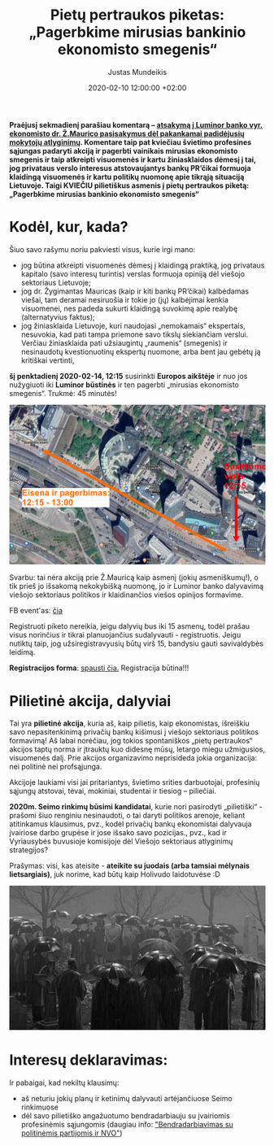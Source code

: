 ﻿---
title:      'Pietų pertraukos piketas: „Pagerbkime mirusias bankinio ekonomisto smegenis“'
date:       2020-02-10 12:00:00 +02:00
author:     Justas Mundeikis
comments:   true
citation:   false
permalink:  /2020/02/10/kvietimas-pietu-pertraukos-piketas
image:      /assets/2020/02/10/banner.jpg
thumbnail:  /assets/2020/02/10/thumb.banner.jpg
categories:
  - Pilietiškumas
tags:
  - Pilietiškumas
  - Viešasis sektorius
  - Pietų piketas
---

**Praėjusį sekmadienį parašiau komentarą – [atsakymą į Luminor banko vyr. ekonomisto dr. Ž.Maurico pasisakymus dėl pakankamai padidėjusių mokytojų atlyginimų](http://lithuanian-economy.net/2020/02/09/banko-prcikas-mauricas-debunked). Komentare taip pat kviečiau švietimo profesines sąjungas padaryti akciją ir pagerbti vainikais mirusias ekonomisto smegenis ir taip atkreipti visuomenės ir kartu žiniasklaidos dėmesį į tai, jog privataus verslo interesus atstovaujantys bankų PR’čikai formuoja klaidingą visuomenės ir kartu politikų nuomonę apie tikrąją situaciją Lietuvoje. Taigi KVIEČIU pilietiškus asmenis į pietų pertraukos piketą: „Pagerbkime mirusias bankinio ekonomisto smegenis“**<!--more-->

# Kodėl, kur, kada?

Šiuo savo rašymu noriu pakviesti visus, kurie irgi mano:

* jog būtina atkreipti visuomenės dėmesį į klaidingą praktiką, jog privataus kapitalo (savo interesų turintis) verslas formuoja opiniją dėl viešojo sektoriaus Lietuvoje;
* jog dr. Žygimantas Mauricas (kaip ir kiti bankų PR’čikai) kalbėdamas viešai, tam deramai nesiruošia ir tokie jo (jų) kalbėjimai kenkia visuomenei, nes padeda sukurti klaidingą suvokimą apie realybę (alternatyvius faktus);
* jog žiniasklaida Lietuvoje, kuri naudojasi „nemokamais“ ekspertais, nesuvokia, kad pati tampa priemone savo tikslų siekiančiam verslui. Verčiau žiniasklaida pati užsiaugintų „raumenis“ (smegenis) ir nesinaudotų kvestionuotinų ekspertų nuomone, arba bent jau gebėtų ją kritiškai vertinti,

**šį penktadienį 2020-02-14, 12:15** susirinkti **Europos aikštėje** ir nuo jos nužygiuoti iki **Luminor būstinės** ir ten pagerbti „mirusias ekonomisto smegenis“. Trukmė: 45 minutės!

![](/assets/2020/02/10/maps.png)

Svarbu: tai nėra akciją prie Ž.Mauricą kaip asmenį (jokių asmeniškumų!), o tik prieš jo išsakomą nekokybišką nuomonę, jo ir Luminor banko dalyvavimą viešojo sektoriaus politikos ir klaidinančios viešos opinijos formavime.

FB event'as: [čia](https://www.facebook.com/events/174444200493880/)

Registruoti piketo nereikia, jeigu dalyvių bus iki 15 asmenų, todėl prašau visus norinčius ir tikrai planuojančius sudalyvauti - registruotis. Jeigu nutiktų taip, jog užsiregistravyusių būtų virš 15, bandysiu gauti savivaldybės leidimą.

**Registracijos forma**: [spausti čia.](https://forms.gle/isUGHq2AJ5ZaCb7M6) Registracija būtina!!!

# Pilietinė akcija, dalyviai

Tai yra **pilietinė akcija**, kuria aš, kaip pilietis, kaip ekonomistas, išreiškiu savo nepasitenkinimą privačių bankų kišimusi į viešojo sektoriaus politikos formavimą!  Aš labai norėčiau, jog tokios spontaniškos „pietų pertraukos“ akcijos taptų norma ir įtrauktų kuo didesnę mūsų, letargo miegu užmigusios, visuomenės dalį. Prie akcijos organizavimo neprisideda jokia organizacija: nei politinė nei profsąjunga.

Akcijoje laukiami visi jai pritariantys, švietimo srities darbuotojai, profesinių sąjungų atstovai, tėvai, mokiniai, studentai ir tiesiog – piliečiai.

**2020m. Seimo rinkimų būsimi kandidatai**, kurie nori pasirodyti „pilietiški“ - prašomi šiuo renginiu nesinaudoti, o tai daryti politikos arenoje, keliant atitinkamus klausimus, pvz., kodėl privačių bankų ekonomistai dalyvauja įvairiose darbo grupėse ir jose išsako savo pozicijas., pvz., kad ir Vyriausybės buvusioje komisijoje dėl Viešojo sektoriaus atlyginimų strategijos?

Prašymas: visi, kas ateisite - **ateikite su juodais (arba tamsiai mėlynais lietsargiais)**, juk norime, kad būtų kaip Holivudo laidotuvėse :D

![](/assets/2020/02/10/maxresdefault.jpg)

# Interesų deklaravimas:

Ir pabaigai, kad nekiltų klausimų:
* aš neturiu jokių planų ir ketinimų dalyvauti artėjančiuose Seimo rinkimuose
* dėl savo pilietiško angažuotumo bendradarbiauju su įvairiomis profesinėmis sąjungomis (daugiau info: ["Bendradarbiavimas su politinėmis partijomis ir NVO"](http://lithuanian-economy.net/cv/))
